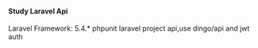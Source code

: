#### Study Laravel Api

Laravel Framework: 5.4.*
phpunit laravel project api,use dingo/api and jwt auth
